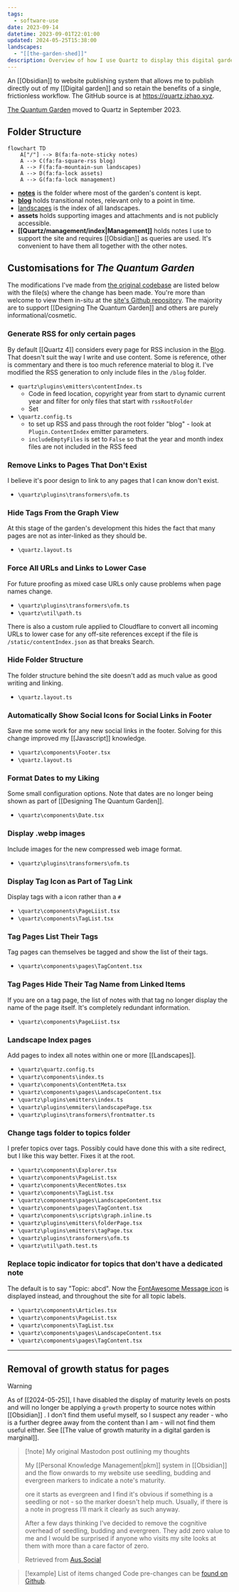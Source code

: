 ```yaml
---
tags:
  - software-use
date: 2023-09-14
datetime: 2023-09-01T22:01:00
updated: 2024-05-25T15:38:00
landscapes:
  - "[[the-garden-shed]]"
description: Overview of how I use Quartz to display this digital garden. Includes a list of customisations I've made.
---
```

An [[Obsidian]] to website publishing system that allows me to publish directly out of my [[Digital garden]] and so retain the benefits of a single, frictionless workflow. The GitHub source is at  https://quartz.jzhao.xyz.

[The Quantum Garden](https://quantumgardener.blog) moved to Quartz in September 2023.

## Folder Structure
```mermaid
flowchart TD
    A["/"] --> B(fa:fa-note-sticky notes)
    A --> C(fa:fa-square-rss blog)
    A --> F(fa:fa-mountain-sun landscapes)
    A --> D(fa:fa-lock assets)
    A --> G(fa:fa-lock management)
```
- **[notes](/notes/index)** is the folder where most of the garden's content is kept.
- **[blog](/blog/index)** holds transitional notes, relevant only to a point in time.
- [landscapes](/landscapes/index) is the index of all landscapes.
- **assets** holds supporting images and attachments and is not publicly accessible.
- **[[Quartz/management/index|Management]]** holds notes I use to support the site and requires [[Obsidian]] as queries are used. It's convenient to have them all together with the other notes.

## Customisations for *The Quantum Garden*
The modifications I've made from [the original codebase](https://github.com/jackyzha0/quartz) are listed below with the file(s) where the change has been made. You're more than welcome to view them in-situ at the [site's Github repository](https://github.com/quantumgardener/qg.blog). The majority are to support [[Designing The Quantum Garden]] and others are purely informational/cosmetic.

### Generate RSS for only certain pages
By default [[Quartz 4]] considers every page for RSS inclusion in the [Blog](/blog/index). That doesn't suit the way I write and use content. Some is reference, other is commentary and there is too much reference material to blog it. I've modified the RSS generation to only include files in the `/blog` folder.
- `quartz\plugins\emitters\contentIndex.ts`
	- Code in feed location, copyright year from start to dynamic current year and filter for only files that start with `rssRootFolder`
	- Set 
- `\quartz.config.ts`
	- to set up RSS and pass through the root folder "blog" - look at `Plugin.ContentIndex` emitter parameters.
	- `includeEmptyFiles` is set to `False` so that the year and month index files are not included in the RSS feed
### Remove Links to Pages That Don't Exist
I believe it's poor design to link to any pages that I can know don't exist.
- `\quartz\plugins\transformers\ofm.ts`

### Hide Tags From the Graph View
At this stage of the garden's development this hides the fact that many pages are not as inter-linked as they should be.
- `\quartz.layout.ts`

### Force All URLs and Links to Lower Case
For future proofing as mixed case URLs only cause problems when page names change.
- `\quartz\plugins\transformers\ofm.ts`
- `\quartz\util\path.ts`

There is also a custom rule applied to Cloudflare to convert all incoming URLs to lower case for any off-site references except if the file is `/static/contentIndex.json` as that breaks Search.

### Hide Folder Structure
The folder structure behind the site doesn't add as much value as good writing and linking.
- `\quartz.layout.ts`

### Automatically Show Social Icons for Social Links in Footer
Save me some work for any new social links in the footer. Solving for this change improved my [[Javascript]] knowledge.
- `\quartz\components\Footer.tsx`
- `\quartz.layout.ts`

### Format Dates to my Liking
Some small configuration options. Note that dates are no longer being shown as part of [[Designing The Quantum Garden]].
- `\quartz\components\Date.tsx`



### Display .webp images
Include images for the new compressed web image format.
- `\quartz\plugins\transformers\ofm.ts`

### Display Tag Icon as Part of Tag Link
Display tags with a icon rather than a `#`
- `\quartz\components\PageLiist.tsx`
- `\quartz\components\TagList.tsx`

### Tag Pages List Their Tags
Tag pages can themselves be tagged and show the list of their tags.
- `\quartz\components\pages\TagContent.tsx`

### Tag Pages Hide Their Tag Name from Linked Items
If you are on a tag page, the list of notes with that tag no longer display the name of the page itself. It's completely redundant information.
- `\quartz\components\PageLiist.tsx`

### Landscape Index pages
Add pages to index all notes within one or more [[Landscapes]].
- `\quartz\quartz.config.ts`
- `\quartz\components\index.ts`
- `\quartz\components\ContentMeta.tsx`
- `\quartz\components\pages\LandscapeContent.tsx`
- `\quartz\plugins\emitters\index.ts`
- `\quartz\plugins\emmiters\landscapePage.tsx`
- `\quartz\plugins\transformers\frontmatter.ts`

### Change tags folder to topics folder
I prefer topics over tags. Possibly could have done this with a site redirect, but I like this way better. Fixes it at the root.
- `\quartz\components\Explorer.tsx`
- `\quartz\components\PageList.tsx`
- `\quartz\components\RecentNotes.tsx`
- `\quartz\components\TagList.tsx`
- `\quartz\components\pages\LandscapeContent.tsx`
- `\quartz\components\pages\TagContent.tsx`
- `\quartz\components\scripts\graph.inline.ts`
- `\quartz\plugins\emitters\folderPage.tsx`
- `\quartz\plugins\emitters\tagPage.tsx`
- `\quartz\plugins\transformers\ofm.ts`
- `\quartz\util\path.test.ts`

### Replace topic indicator for topics that don't have a dedicated note
The default is to say "Topic: abcd". Now the [FontAwesome Message icon](https://fontawesome.com/icons/message?f=classic&s=regular) is displayed instead, and throughout the site for all topic labels.
- `\quartz\components\Articles.tsx`
- `\quartz\components\PageList.tsx`
- `\quartz\components\TagList.tsx`
- `\quartz\components\pages\LandscapeContent.tsx`
- `\quartz\components\pages\TagContent.tsx`

---
## Removal of growth status for pages

> [!warning] 
> As of [[2024-05-25]], I have disabled the display of maturity levels on posts and will no longer be applying a `growth` property to source notes within [[Obsidian]] . I don't find them useful myself, so I suspect any reader - who is a further degree away from the content than I am - will not find them useful either. See [[The value of growth maturity in a digital garden is marginal]].
> 
>> [!note] My original Mastodon post outlining my thoughts
>> 
>> My [[Personal Knowledge Management|pkm]] system in [[Obsidian]] and the flow onwards to my website use seedling, budding and evergreen markers to indicate a note's maturity.
>> 
>>[](Personal%20knowledge%20management.md)ore it starts as evergreen and I find it's obvious if something is a seedling or not - so the marker doesn't help much. Usually, if there is a note in progress I’ll mark it clearly as such anyway.
>> 
>> After a few days thinking I've decided to remove the cognitive overhead of seedling, budding and evergreen. They add zero value to me and I would be surprised if anyone who visits my site looks at them with more than a care factor of zero. 
>> 
>> Retrieved from [Aus.Social](https://aus.social/@dcbuchan/112496137021327763)
> 
>> [!example] List of items changed
>> Code pre-changes can be [found on Github](https://github.com/quantumgardener/qg.info/commit/1b6a7bf9d713fd5d8525cb04926b27c9dc610a0e).

